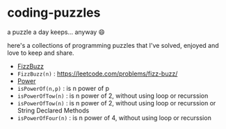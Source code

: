 # coding-puzzles
a puzzle a day keeps... anyway :smile:

here's a collections of programming puzzles that I've solved, enjoyed and love to keep and share.

* [FizzBuzz](https://github.com/yaitloutou/coding-puzzles/blob/master/Puzzels/src/main/java/io/yaitloutou/puzzels/fizzbuzz/FizzBuzz.java)
 * `FizzBuzz(n)` : https://leetcode.com/problems/fizz-buzz/
* [Power](https://github.com/yaitloutou/coding-puzzles/blob/master/Puzzels/src/main/java/io/yaitloutou/puzzels/power/Power.java)
 * `isPowerOf(n,p)` : is n power of p
 * `isPowerOfTow(n)` : is n power of 2, without using loop or recurssion
 * `isPowerOfTow(n)` : is n power of 2, without using loop or recurssion or String Declared Methods
 * `isPowerOfFour(n)` : is n power of 4, without using loop or recurssion

